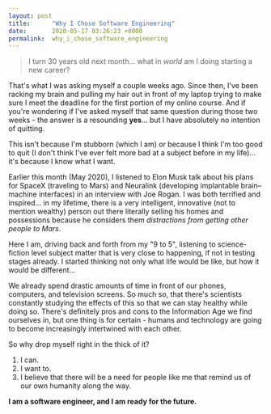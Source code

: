 ```yaml
---
layout: post
title:      "Why I Chose Software Engineering"
date:       2020-05-17 03:26:23 +0000
permalink:  why_i_chose_software_engineering
---
```



> I turn 30 years old next month... what in *world* am I doing starting a new career?
> 

That's what I was asking myself a couple weeks ago. Since then, I've been racking my brain and pulling my hair out in front of my laptop trying to make sure I meet the deadline for the first portion of my online course. And if you're wondering if I've asked myself that same question during those two weeks - the answer is a resounding **yes**... but I have absolutely no intention of quitting.

This isn't because I'm stubborn (which I am) or because I think I'm too good to quit (I don't think I've ever felt more bad at a subject before in my life)... it's because I know what I want.

Earlier this month (May 2020), I listened to Elon Musk talk about his plans for SpaceX (traveling to Mars) and Neuralink (developing implantable brain–machine interfaces) in an interview with Joe Rogan. I was both terrified and inspired... in my lifetime, there is a very intelligent, innovative (not to mention wealthy) person out there literally selling his homes and possessions because he considers them *distractions from getting other people to Mars*. 

Here I am, driving back and forth from my "9 to 5", listening to science-fiction level subject matter that is very close to happening, if not in testing stages already. I started thinking not only what life would be like, but how it would be different...

We already spend drastic amounts of time in front of our phones, computers, and television screens. So much so, that there's scientists constantly studying the effects of this so that we can stay healthy while doing so. There's definitely pros and cons to the Information Age we find ourselves in, but one thing is for certain - humans and technology are going to become increasingly intertwined with each other.

So why drop myself right in the thick of it? 

1.  I can.
2.  I want to.
3.  I believe that there will be a need for people like me that remind us of our own humanity along the way.

**I am a software engineer, and I am ready for the future.**



